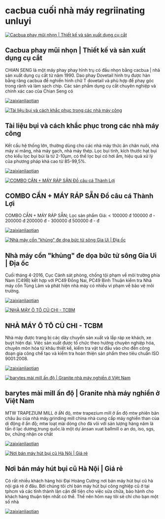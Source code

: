 # cacbua cuối nhà máy regriinating unluyi
<a href="https://mnn.zoosnet.net/LR/Chatpre.aspx?id=MNN94995150&p=https://topgrinding.com/" target="_blank">![Cacbua phay mũi nhọn | Thiết kế và sản xuất dụng cụ cắt ](https://github.com/technlg/images/blob/main/34.jpg)</a>
## Cacbua phay mũi nhọn | Thiết kế và sản xuất dụng cụ cắt 
CHIAN SENG là một máy phay phay hình trụ có đầu nhọn bằng cacbua | nhà sản xuất dụng cụ cắt từ năm 1990. Dao phay Dovetail hình trụ được hàn bằng răng cacbua để nghiền hình chữ T dovetail và phù hợp để phay góc trong rãnh và làm sạch chip. Các sản phẩm dụng cụ cắt chuyên nghiệp và chính xác cao của Chian Seng có 
<a href="https://mnn.zoosnet.net/LR/Chatpre.aspx?id=MNN94995150&p=https://topgrinding.com/" target="_blank"><img src="https://github.com/technlg/images/raw/main/chat11.jpg" alt="zaixianliaotian"/></a><a href="//whatsapp.shibangsoft.com/WhatsApp.php" ><img src="https://github.com/technlg/images/raw/main/chat11.png" alt=""></a>
<a href="https://mnn.zoosnet.net/LR/Chatpre.aspx?id=MNN94995150&p=https://topgrinding.com/" target="_blank">![Tài liệu bụi và cách khắc phục trong các nhà máy công ](https://github.com/technlg/images/blob/main/24.jpg)</a>
## Tài liệu bụi và cách khắc phục trong các nhà máy công 
Kết cấu hệ thống lớn, thường dùng cho các nhà máy thức ăn chăn nuôi, nhà máy xi măng, nhà máy gạch, nhà máy thép. Lọc bụi tinh, kích thước hạt bụi cho kiểu lọc bụi búi là từ 2-10µm, có thể lọc bụi có hơi ẩm, hiệu quả xử lý của phương pháp khá cao từ 85-99,5%.
<a href="https://mnn.zoosnet.net/LR/Chatpre.aspx?id=MNN94995150&p=https://topgrinding.com/" target="_blank"><img src="https://github.com/technlg/images/raw/main/chat11.jpg" alt="zaixianliaotian"/></a><a href="//whatsapp.shibangsoft.com/WhatsApp.php" ><img src="https://github.com/technlg/images/raw/main/chat11.png" alt=""></a>
<a href="https://mnn.zoosnet.net/LR/Chatpre.aspx?id=MNN94995150&p=https://topgrinding.com/" target="_blank">![COMBO CẦN + MÁY RÁP SẴN Đồ câu cá Thành Lợi](https://github.com/technlg/images/blob/main/12.jpg)</a>
## COMBO CẦN + MÁY RÁP SẴN Đồ câu cá Thành Lợi
COMBO CẦN + MÁY RÁP SẴN; Lọc sản phẩm Giá: < 100000 đ 100000 đ - 200000 đ 200000 đ - 300000 đ 500000 đ - đ 
<a href="https://mnn.zoosnet.net/LR/Chatpre.aspx?id=MNN94995150&p=https://topgrinding.com/" target="_blank"><img src="https://github.com/technlg/images/raw/main/chat11.jpg" alt="zaixianliaotian"/></a><a href="//whatsapp.shibangsoft.com/WhatsApp.php" ><img src="https://github.com/technlg/images/raw/main/chat11.png" alt=""></a>
<a href="https://mnn.zoosnet.net/LR/Chatpre.aspx?id=MNN94995150&p=https://topgrinding.com/" target="_blank">![Nhà máy cồn "khủng" đe dọa bức tử sông Gia Ui | Địa ốc ](https://github.com/technlg/images/blob/main/14.jpg)</a>
## Nhà máy cồn "khủng" đe dọa bức tử sông Gia Ui | Địa ốc 
Cuối tháng 4-2016, Cục Cảnh sát phòng, chống tội phạm về môi trường phía Nam (C49B) kết hợp với PC49 Đồng Nai, PC49 Bình Thuận kiểm tra Nhà máy cồn Tùng Lâm và phát hiện nhà máy có nhiều vi phạm về bảo vệ môi trường.
<a href="https://mnn.zoosnet.net/LR/Chatpre.aspx?id=MNN94995150&p=https://topgrinding.com/" target="_blank"><img src="https://github.com/technlg/images/raw/main/chat11.jpg" alt="zaixianliaotian"/></a><a href="//whatsapp.shibangsoft.com/WhatsApp.php" ><img src="https://github.com/technlg/images/raw/main/chat11.png" alt=""></a>
<a href="https://mnn.zoosnet.net/LR/Chatpre.aspx?id=MNN94995150&p=https://topgrinding.com/" target="_blank">![NHÀ MÁY Ô TÔ CỦ CHI - TCBM](https://github.com/technlg/images/blob/main/46.jpg)</a>
## NHÀ MÁY Ô TÔ CỦ CHI - TCBM
Nhà máy được trang bị các dây chuyền sản xuất và lắp ráp xe khách, xe buýt hiện đại. Việc sản xuất được tổ chức theo hướng chuyên nghiệp hóa, chuyên môn hóa từ khâu thiết kế, kiểm tra vật tư đầu vào cho đến công đoạn gia công chế tạo và kiểm tra hoàn thiện sản phẩm theo tiêu chuẩn ISO 9001:2008.
<a href="https://mnn.zoosnet.net/LR/Chatpre.aspx?id=MNN94995150&p=https://topgrinding.com/" target="_blank"><img src="https://github.com/technlg/images/raw/main/chat11.jpg" alt="zaixianliaotian"/></a><a href="//whatsapp.shibangsoft.com/WhatsApp.php" ><img src="https://github.com/technlg/images/raw/main/chat11.png" alt=""></a>
<a href="https://mnn.zoosnet.net/LR/Chatpre.aspx?id=MNN94995150&p=https://topgrinding.com/" target="_blank">![barytes mài mill ấn độ | Granite nhà máy nghiền ở Việt Nam](https://github.com/technlg/images/blob/main/44.jpg)</a>
## barytes mài mill ấn độ | Granite nhà máy nghiền ở Việt Nam
MTW TRAPEZIUM MILL ở ấN độ, mtw trapezium mill ở ấn độ mtw phiên bản châu âu của nhà máy.grinding mill china nhà cung cấp máy nghiền than của di động ở ấn độ; mtw loạt mài dòng cho đá vôi với sản lượng hàng năm là tấn ở lạc dương,trung quốc.là một dự ánsan xuat ballmill o an do, iso, sgs, bv, chứng nhận ce chất 
<a href="https://mnn.zoosnet.net/LR/Chatpre.aspx?id=MNN94995150&p=https://topgrinding.com/" target="_blank"><img src="https://github.com/technlg/images/raw/main/chat11.jpg" alt="zaixianliaotian"/></a><a href="//whatsapp.shibangsoft.com/WhatsApp.php" ><img src="https://github.com/technlg/images/raw/main/chat11.png" alt=""></a>
<a href="https://mnn.zoosnet.net/LR/Chatpre.aspx?id=MNN94995150&p=https://topgrinding.com/" target="_blank">![Nơi bán máy hút bụi cũ Hà Nội | Giá rẻ](https://github.com/technlg/images/blob/main/62.jpg)</a>
## Nơi bán máy hút bụi cũ Hà Nội | Giá rẻ
Có rất nhiều khách hàng hỏi Đại Hoàng Cường nơi bán máy hút bụi cũ hà nội giá rẻ ở đâu. Bởi chúng tôi chỉ bán máy hút bụi công nghiệp cũ ở tại tphcm và các tỉnh thành lân cận để tiện cho việc sửa chữa, bảo hành cho khách hàng thuận tiện nhất có thể. Thế nên hôm nay tôi sẽ chỉ cho bạn một số nhà 
<a href="https://mnn.zoosnet.net/LR/Chatpre.aspx?id=MNN94995150&p=https://topgrinding.com/" target="_blank"><img src="https://github.com/technlg/images/raw/main/chat11.jpg" alt="zaixianliaotian"/></a><a href="//whatsapp.shibangsoft.com/WhatsApp.php" ><img src="https://github.com/technlg/images/raw/main/chat11.png" alt=""></a>
